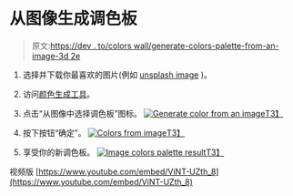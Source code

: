 # 从图像生成调色板

> 原文:[https://dev . to/colors wall/generate-colors-palette-from-an-image-3d 2e](https://dev.to/colorswall/generate-colors-palette-from-an-image-3d2e)

1.  选择并下载你最喜欢的图片(例如 [unsplash image](https://unsplash.com/photos/h1tRqt0kh8E) )。

2.  访问[颜色生成工具](https://colorswall.com/palette/generate)。

3.  点击“从图像中选择调色板”图标。
    [![Generate color from an image](../Images/ea17de3ad9d64c42f3682d4d84e08612.png)T3】](https://res.cloudinary.com/practicaldev/image/fetch/s--5RBGH2KG--/c_limit%2Cf_auto%2Cfl_progressive%2Cq_auto%2Cw_880/https://colorswall.com/images/from_image/from_image_icon.png)

4.  按下按钮“确定”。
    [![Colors from image](../Images/99dbe19b2f2f2691eb56eb8770c3adaf.png)T3】](https://res.cloudinary.com/practicaldev/image/fetch/s--ZdOkmC8O--/c_limit%2Cf_auto%2Cfl_progressive%2Cq_auto%2Cw_880/https://colorswall.com/images/from_image/from_image_with_image.png)

5.  享受你的新调色板。
    [![Image colors palette result](../Images/fd045b687fcab5d1a122ade0efb8ee7e.png)T3】](https://res.cloudinary.com/practicaldev/image/fetch/s--gEJpGi0x--/c_limit%2Cf_auto%2Cfl_progressive%2Cq_auto%2Cw_880/https://colorswall.com/images/from_image/result.png)

视频版
[https://www.youtube.com/embed/ViNT-UZth_8](https://www.youtube.com/embed/ViNT-UZth_8)
